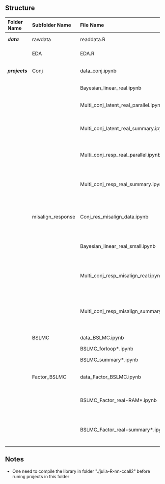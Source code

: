 


Structure
---------
|Folder Name |Subfolder Name | File Name|     Intro            |
|:------ |:------ |:------ |:----------- |
|***data***|rawdata| readdata.R | download rawdata|
|    |EDA| EDA.R | exploratory data analysis|                               |
|***projects***| Conj | data_conj.ipynb | Precalculation for conjugate models|
|        |      | Bayesian_linear_real.ipynb | Bayesian linear model |
|        |      | Multi_conj_latent_real_parallel.ipynb | Multivariate conjugate latent model |
|        |      | Multi_conj_latent_real_summary.ipynb | Summary for multivariate conjugate latent model |
|        |      | Multi_conj_resp_real_parallel.ipynb | Multivariate conjugate response model |
|        |      | Multi_conj_resp_real_summary.ipynb | Summary for multivariate Conjugate response model |
|        | misalign_response |Conj_res_misalign_data.ipynb | Precalculation for conjugate response model with misalignment|
|        |      |Bayesian_linear_real_small.ipynb | Bayesian linear model for subset of whole data|
|        |      | Multi_conj_resp_misalign_real.ipynb | Multivariate conjugate response model with misalignment |
|        |      | Multi_conj_resp_misalign_summary.ipynb | Summary for multivariate conjugate response model with misalignment |
|        | BSLMC | data_BSLMC.ipynb | Precalculation for BSLMC|
|        |      | BSLMC_forloop*.ipynb | BSLMC model |
|        |      | BSLMC_summary*.ipynb | Summary for BSLMC model |
|        | Factor_BSLMC |data_Factor_BSLMC.ipynb | Precalculation for factor BSLMC|
|        |      | BSLMC_Factor_real-RAM*.ipynb | factor BSLMC model with diagonal Sigma |
|        |      | BSLMC_Factor_real-summary*.ipynb | Summary for factor BSLMC model with diagonal Sigma |


Notes
---------
* One need to compile the library in folder "./julia-R-nn-ccall2" before runing projects in this folder




